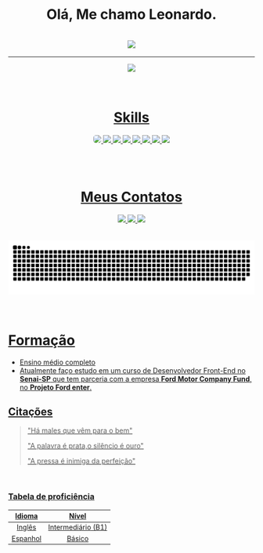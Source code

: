 <div align="center">
   <h1>Olá, Me chamo Leonardo.</h1>
</div>
<br>
 <div align="center" >
     <a href="https://github.com/Leonardosouza17">
     <img src="https://github-readme-stats.vercel.app/api?username=Leonardosouza17&show_icons=true&theme=transparent">
   </div>
        <hr>
       <div align="center">
         <a href="https://github.com/Leonardosouza17">
     <img   src="https://github-readme-stats.vercel.app/api/top-langs/?username=Leonardosouza17&layout=compact">
       </div>
       <br>
       <br>
            

<div align="center">
   <h1>Skills</h1>
</div>
<div align="center">
 <img height="30em" src="https://img.shields.io/badge/HTML5-E34F26?style=for-the-badge&logo=html5&logoColor=white" style="border-radius:5px"> 
 <img height="30em" src="https://img.shields.io/badge/CSS3-1572B6?style=for-the-badge&logo=css3&logoColor=white"> 
 <img height="30em" src="https://img.shields.io/badge/JavaScript-F7DF1E?style=for-the-badge&logo=javascript&logoColor=black"> 
 <img height="30em" src="https://img.shields.io/badge/Python-14354C?style=for-the-badge&logo=python&logoColor=white"> 
 <img height="30em" src="https://img.shields.io/badge/Node.js-43853D?style=for-the-badge&logo=node.js&logoColor=white"> 
 <img height="30em" src="https://img.shields.io/badge/Markdown-000000?style=for-the-badge&logo=markdown&logoColor=white"> 
 <img height="30em" src="https://img.shields.io/badge/Powershell-2CA5E0?style=for-the-badge&logo=powershell&logoColor=white"> 
 <img height="30em" src="https://img.shields.io/badge/GIT-E44C30?style=for-the-badge&logo=git&logoColor=white"> 
</div>
<br>
<br>
<br>
<div>
<div align="center">
   <h1>Meus Contatos</h1>
</div>
<div align="center">
   <a href="www.gmail.com/leonardompdesouza@gmail.com">
  <img height="30em" src="https://img.shields.io/badge/Gmail-D14836?style=for-the-badge&logo=gmail&logoColor=white">
    <a href="www.linkedin.com/in/leonardoosouza" >
   <img height="30em" src="https://img.shields.io/badge/LinkedIn-0077B5?style=for-the-badge&logo=linkedin&logoColor=white">
   <a href="https://www.instagram.com/leonardo_souzah7">
   <img height="30em" src="https://img.shields.io/badge/Instagram-E4405F?style=for-the-badge&logo=instagram&logoColor=white">
</div>
<br>
<br>
<div align="center">
<picture>
  <source media="(prefers-color-scheme: dark)" srcset="https://raw.githubusercontent.com/Leonardosouza17/Leonardosouza17/output/github-contribution-grid-snake-dark.svg">
  <source media="(prefers-color-scheme: light)" srcset="https://raw.githubusercontent.com/Leonardosouza17/Leonardosouza17/output/github-contribution-grid-snake.svg">
  <img alt="github-snake" src="https://raw.githubusercontent.com/Leonardosouza17/Leonardosouza17/output/github-contribution-grid-snake.svg">
</picture>
</div>
   
<br>
<br>

# Formação
- Ensino médio completo
- Atualmente faço estudo em um curso de Desenvolvedor Front-End no **Senai-SP** que tem parceria com a empresa **Ford Motor Company Fund**, no **Projeto Ford enter**.
  
  
  
## Citações
>>
>"Há males que vêm para o bem"
>>
>"A palavra é prata,o silêncio é ouro"
>>
>"A pressa é inimiga da perfeição"


<br>

### Tabela de proficiência

Idioma |  Nível
:-------: | :--------:
Inglês | Intermediário (B1)
Espanhol | Básico


